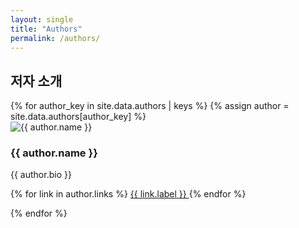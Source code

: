 ```yaml
---
layout: single
title: "Authors"
permalink: /authors/
---
```


## 저자 소개

<div class="authors">
  {% for author_key in site.data.authors | keys %}
    {% assign author = site.data.authors[author_key] %}
    <div class="author">
      <img src="{{ author.avatar }}" alt="{{ author.name }}" class="author-avatar" />
      <h3>{{ author.name }}</h3>
      <p>{{ author.bio }}</p>
      <p class="social-links">
        {% for link in author.links %}
          <a href="{{ link.url }}" target="_blank">
            <i class="{{ link.icon }}"></i> {{ link.label }}
          </a>
        {% endfor %}
      </p>
    </div>
  {% endfor %}
</div>
